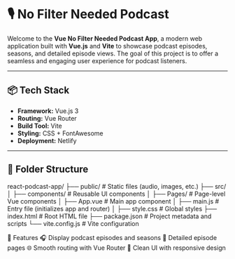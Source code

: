 # 🎙️ No Filter Needed Podcast

Welcome to the **Vue No Filter Needed Podcast App**, a modern web application built with **Vue.js** and **Vite** to showcase podcast episodes, seasons, and detailed episode views. The goal of this project is to offer a seamless and engaging user experience for podcast listeners.

---

## 📦 Tech Stack

- **Framework:** Vue.js 3
- **Routing:** Vue Router
- **Build Tool:** Vite
- **Styling:** CSS + FontAwesome
- **Deployment:** Netlify

---

## 📁 Folder Structure

react-podcast-app/
├── public/ # Static files (audio, images, etc.)
├── src/
│ ├── components/ # Reusable UI components
│ ├── Pages/ # Page-level Vue components
│ ├── App.vue # Main app component
│ ├── main.js # Entry file (initializes app and router)
│ ├── style.css # Global styles
├── index.html # Root HTML file
├── package.json # Project metadata and scripts
└── vite.config.js # Vite configuration

🔧 Features
🎧 Display podcast episodes and seasons
📄 Detailed episode pages
🌐 Smooth routing with Vue Router
🎨 Clean UI with responsive design


